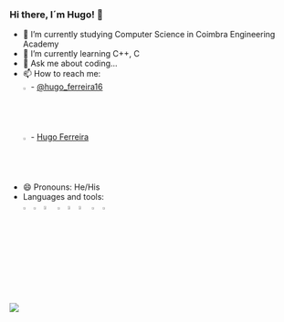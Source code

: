 ### Hi there, I´m Hugo! 👋



- 🔭 I’m currently studying Computer Science in Coimbra Engineering Academy 
- 🌱 I’m currently learning C++, C
- 💬 Ask me about coding...
- 📫 How to reach me: <br>
<img src="https://img.icons8.com/color/48/000000/twitter--v1.png" width=2% height=2%> - [@hugo_ferreira16](https://twitter.com/hugo_ferreira16) <br>
<img src="https://img.icons8.com/fluency/48/000000/linkedin.png" width=2% height=2%> - [Hugo Ferreira](https://www.linkedin.com/in/hugo-ferreira-aa6390230)
- 😄 Pronouns: He/His
- Languages and tools: <br>
  <img src="https://upload.wikimedia.org/wikipedia/commons/thumb/1/18/ISO_C%2B%2B_Logo.svg/640px-ISO_C%2B%2B_Logo.svg.png" width=3% height=3%> 
    <img src="https://upload.wikimedia.org/wikipedia/commons/thumb/1/18/C_Programming_Language.svg/1853px-C_Programming_Language.svg.png" width=3% height=3%>
  <img src="https://upload.wikimedia.org/wikipedia/commons/thumb/6/61/HTML5_logo_and_wordmark.svg/1200px-HTML5_logo_and_wordmark.svg.png" width=4% height=4%>  <img src="https://upload.wikimedia.org/wikipedia/commons/thumb/d/d5/CSS3_logo_and_wordmark.svg/1200px-CSS3_logo_and_wordmark.svg.png" width=3% height=3%>  <img src="https://i1.wp.com/www.paragonnamibia.com/wp-content/uploads/2016/03/js-logo.png?fit=500%2C500&ssl=1&w=640" width=4% height=4%><img 
src="https://dataplatformlabs.com/wp-content/uploads/2017/07/azure-sql-cover-e1457998199378.png" width=4% height=4%> <img src="https://upload.wikimedia.org/wikipedia/commons/thumb/9/9a/Visual_Studio_Code_1.35_icon.svg/2048px-Visual_Studio_Code_1.35_icon.svg.png" width=3% height=3%>  <img src="https://resources.jetbrains.com/storage/products/clion/img/meta/clion_logo_300x300.png" width=3% height=3%>

<img src="https://github-readme-stats.vercel.app/api?username=hooper1337&&show_icons=true&title_color=ffffff&icon_color=bb2acf&text_color=daf7dc&bg_color=151515">
